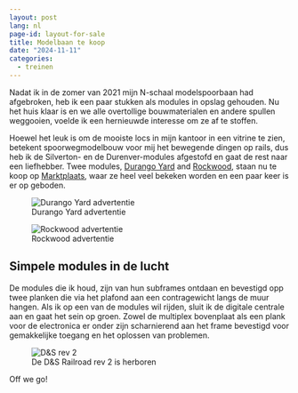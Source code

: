 ```yaml
---
layout: post
lang: nl
page-id: layout-for-sale
title: Modelbaan te koop
date: "2024-11-11"
categories:
  - treinen
---
```


Nadat ik in de zomer van 2021 mijn N-schaal modelspoorbaan had afgebroken, heb ik een paar stukken als modules in opslag gehouden. Nu het huis klaar is en we alle overtollige bouwmaterialen en andere spullen weggooien, voelde ik een hernieuwde interesse om ze af te stoffen.

Hoewel het leuk is om de mooiste locs in mijn kantoor in een vitrine te zien, betekent spoorwegmodelbouw voor mij het bewegende dingen op rails, dus heb ik de Silverton- en de Durenver-modules afgestofd en gaat de rest naar een liefhebber.
Twee modules, [Durango Yard](https://www.marktplaats.nl/v/hobby-en-vrije-tijd/modeltreinen-n-spoor/m2177277613-n-module-durango-co-usa-incl-gebouwtjes) and [Rockwood](https://www.marktplaats.nl/v/hobby-en-vrije-tijd/modeltreinen-n-spoor/m2176141841-n-module-berglandschap-high-line-incl-gebouwtjes), staan nu te koop op [Marktplaats](https://www.marktplaats.nl/u/e-broerse/7983972/), waar ze heel veel bekeken worden en een paar keer is er op geboden.

<div class="row">
<div class="col-sm">
<figure><img src='{{ "/assets/img/blog/Mp_Durango_Yard_2024.png" | relative_url }}' alt="Durango Yard advertentie" class='img-fluid'><figcaption class="kleiner">Durango Yard advertentie</figcaption></figure>
</div>
<div class="col-sm">
<figure><img src='{{ "/assets/img/blog/Mp_Rockwood_2024.png" | relative_url }}' alt="Rockwood advertentie" class='img-fluid'><figcaption class="kleiner">Rockwood advertentie</figcaption></figure>
</div>
</div>

## Simpele modules in de lucht

De modules die ik houd, zijn van hun subframes ontdaan en bevestigd opp twee planken die via het plafond aan een contragewicht langs de muur hangen. Als ik op een van de modules wil rijden, sluit ik de digitale centrale aan en gaat het sein op groen. Zowel de multiplex bovenplaat als een plank voor de electronica er onder zijn scharnierend aan het frame bevestigd voor gemakkelijke toegang en het oplossen van problemen.

<figure><img src='{{ "/assets/img/trains2/ds2/IMG_1852.jpg" | relative_url }}' alt="D&S rev 2" class='img-fluid'><figcaption class="kleiner">De D&S Railroad rev 2 is herboren</figcaption></figure>

Off we go!
